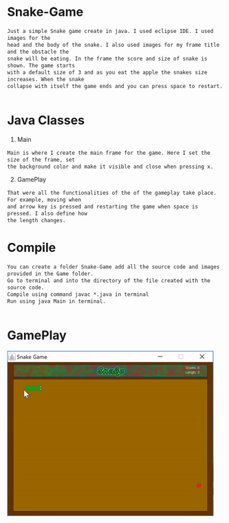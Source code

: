 # Snake-Game
```
Just a simple Snake game create in java. I used eclipse IDE. I used images for the 
head and the body of the snake. I also used images for my frame title and the obstacle the 
snake will be eating. In the frame the score and size of snake is shown. The game starts
with a default size of 3 and as you eat the apple the snakes size increases. When the snake
collapse with itself the game ends and you can press space to restart.


```
# Java Classes
1. Main
```
Main is where I create the main frame for the game. Here I set the size of the frame, set 
the background color and make it visible and close when pressing x.
```
2. GamePlay
```
That were all the functionalities of the of the gameplay take place. For example, moving when
and arrow key is pressed and restarting the game when space is pressed. I also define how
the length changes.

```


# Compile

```
You can create a folder Snake-Game add all the source code and images provided in the Game folder.
Go to terminal and into the directory of the file created with the source code.
Compile using command javac *.java in terminal
Run using java Main in terminal.


```
# GamePlay
![Screenshot](https://github.com/wannerguzman/Snake-Game/blob/master/giphy%20(1).gif)
